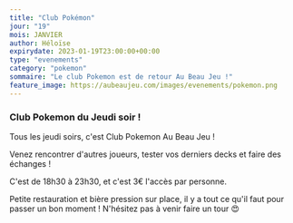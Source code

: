 ```yaml
---
title: "Club Pokémon"
jour: "19"
mois: JANVIER
author: Héloïse
expirydate: 2023-01-19T23:00:00+00:00
type: "evenements"
category: "pokemon"
sommaire: "Le club Pokemon est de retour Au Beau Jeu !"
feature_image: https://aubeaujeu.com/images/evenements/pokemon.png
---
```

### Club Pokemon du Jeudi soir !

Tous les jeudi soirs, c'est Club Pokemon Au Beau Jeu !

Venez rencontrer d'autres joueurs, tester vos derniers decks et faire des échanges !

C'est de 18h30 à 23h30, et c'est 3€ l'accès par personne.

Petite restauration et bière pression sur place, il y a tout ce qu'il faut pour passer un bon moment ! N'hésitez pas à venir faire un tour :heart_eyes:
